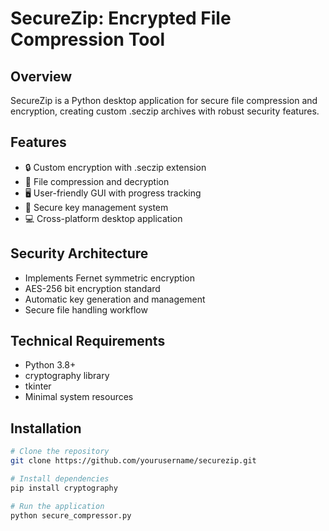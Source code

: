 # SecureZip: Encrypted File Compression Tool

## Overview
SecureZip is a Python desktop application for secure file compression and encryption, creating custom .seczip archives with robust security features.

## Features
- 🔒 Custom encryption with .seczip extension
- 📁 File compression and decryption
- 🖥️ User-friendly GUI with progress tracking
- 🔑 Secure key management system
- 💻 Cross-platform desktop application

## Security Architecture
- Implements Fernet symmetric encryption
- AES-256 bit encryption standard
- Automatic key generation and management
- Secure file handling workflow

## Technical Requirements
- Python 3.8+
- cryptography library
- tkinter
- Minimal system resources

## Installation
```bash
# Clone the repository
git clone https://github.com/yourusername/securezip.git

# Install dependencies
pip install cryptography

# Run the application
python secure_compressor.py
